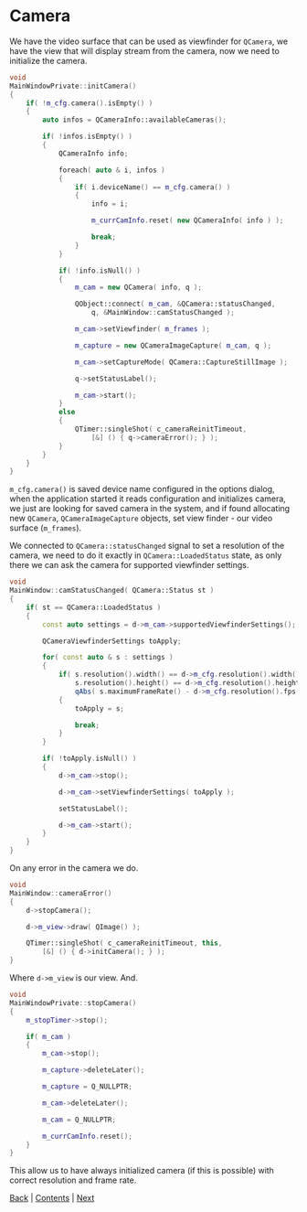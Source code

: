 # Camera

We have the video surface that can be used as viewfinder for `QCamera`,
we have the view that will display stream from the camera, now we need
to initialize the camera.

```cpp
void
MainWindowPrivate::initCamera()
{
	if( !m_cfg.camera().isEmpty() )
	{
		auto infos = QCameraInfo::availableCameras();

		if( !infos.isEmpty() )
		{
			QCameraInfo info;

			foreach( auto & i, infos )
			{
				if( i.deviceName() == m_cfg.camera() )
				{
					info = i;

					m_currCamInfo.reset( new QCameraInfo( info ) );

					break;
				}
			}

			if( !info.isNull() )
			{
				m_cam = new QCamera( info, q );

				QObject::connect( m_cam, &QCamera::statusChanged,
					q, &MainWindow::camStatusChanged );

				m_cam->setViewfinder( m_frames );

				m_capture = new QCameraImageCapture( m_cam, q );

				m_cam->setCaptureMode( QCamera::CaptureStillImage );

				q->setStatusLabel();

				m_cam->start();
			}
			else
			{
				QTimer::singleShot( c_cameraReinitTimeout,
					[&] () { q->cameraError(); } );
			}
		}
	}
}
```

`m_cfg.camera()` is saved device name configured in the options dialog, when the application
started it reads configuration and initializes camera, we just are looking for saved
camera in the system, and if found allocating new `QCamera`, `QCameraImageCapture` objects,
set view finder - our video surface (`m_frames`).

We connected to `QCamera::statusChanged` signal to set a resolution of the camera, we
need to do it exactly in `QCamera::LoadedStatus` state, as only there we can ask the
camera for supported viewfinder settings.

```cpp
void
MainWindow::camStatusChanged( QCamera::Status st )
{
	if( st == QCamera::LoadedStatus )
	{
		const auto settings = d->m_cam->supportedViewfinderSettings();

		QCameraViewfinderSettings toApply;

		for( const auto & s : settings )
		{
			if( s.resolution().width() == d->m_cfg.resolution().width() &&
				s.resolution().height() == d->m_cfg.resolution().height() &&
				qAbs( s.maximumFrameRate() - d->m_cfg.resolution().fps() ) <= 0.001 )
			{
				toApply = s;

				break;
			}
		}

		if( !toApply.isNull() )
		{
			d->m_cam->stop();

			d->m_cam->setViewfinderSettings( toApply );

			setStatusLabel();

			d->m_cam->start();
		}
	}
}
```

On any error in the camera we do.

```cpp
void
MainWindow::cameraError()
{
	d->stopCamera();

	d->m_view->draw( QImage() );

	QTimer::singleShot( c_cameraReinitTimeout, this,
		[&] () { d->initCamera(); } );
}
```

Where `d->m_view` is our view. And.

```cpp
void
MainWindowPrivate::stopCamera()
{
	m_stopTimer->stop();

	if( m_cam )
	{
		m_cam->stop();

		m_capture->deleteLater();

		m_capture = Q_NULLPTR;

		m_cam->deleteLater();

		m_cam = Q_NULLPTR;

		m_currCamInfo.reset();
	}
}
```

This allow us to have always initialized camera (if this is possible) with
correct resolution and frame rate.

[Back](03.md) | [Contents](../README.md) | [Next](05.md)
